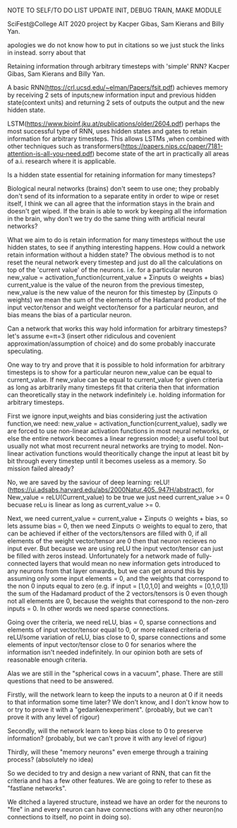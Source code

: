 NOTE TO SELF/TO DO LIST UPDATE INIT, DEBUG TRAIN, MAKE MODULE



SciFest@College AIT 2020 project by Kacper Gibas, Sam Kierans and Billy Yan.

apologies we do not know how to put in citations so we just stuck the links in instead. sorry about that


Retaining information through arbitrary timesteps with 'simple' RNN?
Kacper Gibas, Sam Kierans and Billy Yan.



A basic RNN(https://crl.ucsd.edu/~elman/Papers/fsit.pdf) achieves memory by receiving 2 sets of inputs;new information input and previous hidden state(context units) and returning 2 sets of outputs the output and the new hidden state.

LSTM(https://www.bioinf.jku.at/publications/older/2604.pdf) perhaps the most successful type of RNN, uses hidden states and gates to retain information for arbitrary timesteps. This allows LSTMs ,when combined with other techniques such as transformers(https://papers.nips.cc/paper/7181-attention-is-all-you-need.pdf) become state of the art in practically all areas of a.i. research where it is applicable.    

Is a hidden state essential for retaining information for many timesteps?

Biological neural networks (brains) don't seem to use one; they probably don't send of its information to a separate entity in order to wipe or reset itself, I think we can all agree that the information stays in the brain and doesn't get wiped. If the brain is able to work by keeping all the information in the brain, why don't we try do the same thing with artificial neural networks?

What we aim to do is retain information for many timesteps without the use hidden states, to see if anything interesting happens.
How could a network retain information without a hidden state?
The obvious method is to not reset the neural network every timestep and just do all the calculations on top of the 'current value' of the neurons.
i.e. for a particular neuron  new_value = activation_function(current_value + Σinputs ⊙ weights  + bias)
current_value is the value of the neuron from the previous timestep, new_value is the new value of the neuron for this timestep
by (Σinputs ⊙ weights) we mean the sum of the elements of the Hadamard product of the input vector/tensor and weight vector/tensor for a particular neuron, and bias means the bias of a particular neuron.

Can a network that works this way hold information for arbitrary timesteps?
let's assume e=π=3 (insert other ridiculous and covenient approximation/assumption of choice) and do some probably inaccurate speculating.

One way to try and prove that it is possible to hold information for arbitrary timesteps is to show for a particular neuron new_value can be equal to current_value. If new_value can be equal to current_value for given criteria as long as arbitrarily many timesteps fit that criteria then that information can theoretically stay in the network indefinitely i.e. holding information for arbitrary timesteps.

First we ignore input,weights and bias considering just the activation function,we need: new_value = activation_function(current_value), sadly we are forced to use non-linear activation functions in most neural networks, or else the entire network becomes a linear regression model; a useful tool but usually not what most recurrent neural networks are trying to model. Non-linear activation functions would theoritically change the input at least bit by bit through every timestep until it becomes useless as a memory. So mission failed already? 

No, we are saved by the saviour of deep learning: reLU!(https://ui.adsabs.harvard.edu/abs/2000Natur.405..947H/abstract), 
for New_value = reLU(Current_value) to be true we just need current_value >= 0 becuase reLu is linear as long as current_value >= 0.

Next, we need current_value = current_value + Σinputs ⊙ weights + bias, so lets assume bias = 0, then we need 
Σinputs ⊙ weights to equal to zero, that can be achieved if either of the vectors/tensors are filled with 0, if all elements of the weight vector/tensor are 0 then that neuron recieves no input ever. But because we are using reLU the input vector/tensor can just be filled with zeros instead. Unfortunately for a network made of fully-connected layers that would mean no new information gets introduced to any neurons from that layer onwards, but we can get around this by assuming only some input elements = 0, and the weights that correspond to the non 0 inputs equal to zero (e.g. if input = [1,0,1,0] and weights = [0,1,0,1]) the sum of the Hadamard product of the 2 vectors/tensors is 0 even though not all elements are 0, because the weights that correspond to the non-zero inputs = 0. 
In other words we need sparse connections.

Going over the criteria, we need reLU, bias = 0, sparse connections and elements of input vector/tensor equal to 0, or more relaxed criteria of reLU/some variation of reLU, bias close to 0, sparse connections and some elements of input vector/tensor close to 0 for senarios where the information isn't needed indefinitely. In our opinion both are sets of reasonable enough criteria.

Alas we are still in the "spherical cows in a vacuum", phase. There are still questions that need to be answered. 

Firstly, will the network learn to keep the inputs to a neuron at 0 if it needs to that information some time later? We don't know, and I don't know how to or try to prove it with a "gedankenexperiment". (probably, but we can't prove it with any level of rigour) 

Secondly, will the network learn to keep bias close to 0 to preserve information? (probably, but we can't prove it with any level of rigour)

Thirdly, will these "memory neurons" even emerge through a training process? (absolutely no idea)

So we decided to try and design a new variant of RNN, that can fit the criteria and has a few other features. We are going to refer to these as "fastlane networks".

We ditched a layered structure, instead we have an order for the neurons to "fire" in and every neuron can have connections with any other neuron(no connections to itself, no point in doing so).
